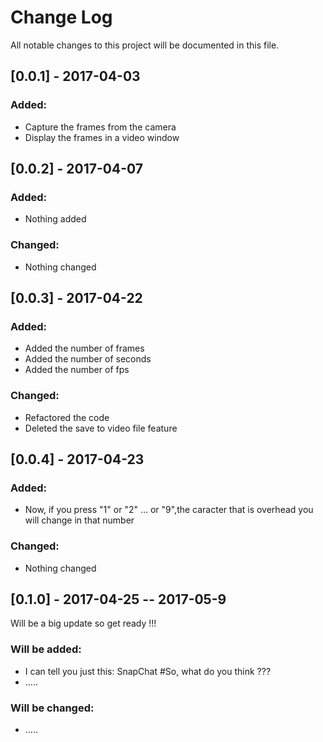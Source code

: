 # Change Log
All notable changes to this project will be documented in this file.

## [0.0.1] - 2017-04-03

### Added:
- Capture the frames from the camera
- Display the frames in a video window


## [0.0.2] - 2017-04-07

### Added:
- Nothing added

### Changed:
- Nothing changed


## [0.0.3] - 2017-04-22

### Added:
- Added the number of frames
- Added the number of seconds
- Added the number of fps

### Changed:
- Refactored the code
- Deleted the save to video file feature


## [0.0.4] - 2017-04-23

### Added:
- Now, if you press "1" or "2" ... or "9",the caracter that is overhead you will change in that number 

### Changed:
- Nothing changed

## [0.1.0] - 2017-04-25 -- 2017-05-9

Will be a big update so get ready !!! 

### Will be added:
- I can tell you just this: SnapChat
#So, what do you think ???
- .....

### Will be changed:
- .....